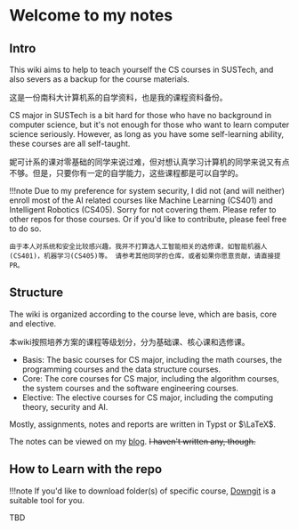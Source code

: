 # Welcome to my notes

## Intro

This wiki aims to help to teach yourself the CS courses in SUSTech, and also severs as a backup for the course materials.

这是一份南科大计算机系的自学资料，也是我的课程资料备份。

CS major in SUSTech is a bit hard for those who have no background in computer science, but it's not enough for those who want to learn computer science seriously. However, as long as you have some self-learning ability, these courses are all self-taught.

妮可计系的课对零基础的同学来说过难，但对想认真学习计算机的同学来说又有点不够。但是，只要你有一定的自学能力，这些课程都是可以自学的。

!!!note
    Due to my preference for system security, I did not (and will neither) enroll most of the AI related courses like Machine Learning (CS401) and Intelligent Robotics (CS405). Sorry for not covering them. Please refer to other repos for those courses. Or if you'd like to contribute, please feel free to do so.
    
    由于本人对系统和安全比较感兴趣，我并不打算选人工智能相关的选修课，如智能机器人(CS401)，机器学习(CS405)等。 请参考其他同学的仓库，或者如果你愿意贡献，请直接提PR。

## Structure

The wiki is organized according to the course leve, which are basis, core and elective.

本wiki按照培养方案的课程等级划分，分为基础课、核心课和选修课。

- Basis: The basic courses for CS major, including the math courses, the programming courses and the data structure courses.
- Core: The core courses for CS major, including the algorithm courses, the system courses and the software engineering courses.
- Elective: The elective courses for CS major, including the computing theory, security and AI.

Mostly, assignments, notes and reports are written in Typst or $\LaTeX$.

The notes can be viewed on my [blog](https://blog.benx.dev). ~~I haven't written any, though.~~

## How to Learn with the repo

!!!note
    If you'd like to download folder(s) of specific course, [Downgit](https://downgit.benx.dev) is a suitable tool for you.

TBD

